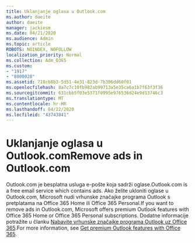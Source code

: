 ```yaml
---
title: Uklanjanje oglasa u Outlook.com
ms.author: daeite
author: daeite
manager: jackiesm
ms.date: 04/21/2020
ms.audience: Admin
ms.topic: article
ROBOTS: NOINDEX, NOFOLLOW
localization_priority: Normal
ms.collection: Adm_O365
ms.custom:
- "1917"
- "8000028"
ms.assetid: 718cb8b3-5d51-4e31-823d-7b306dd60f01
ms.openlocfilehash: 8a7c7c10fb982ab99713a5e35ca6a1b7f63f3f36
ms.sourcegitcommit: 631cbb5f03e5371f0995e976536d24e9d13746c3
ms.translationtype: MT
ms.contentlocale: hr-HR
ms.lasthandoff: 04/22/2020
ms.locfileid: "43743841"
---
```

# <a name="remove-ads-in-outlookcom"></a><span data-ttu-id="93942-102">Uklanjanje oglasa u Outlook.com</span><span class="sxs-lookup"><span data-stu-id="93942-102">Remove ads in Outlook.com</span></span>

<span data-ttu-id="93942-103">Outlook.com je besplatna usluga e-pošte koja sadrži oglase.</span><span class="sxs-lookup"><span data-stu-id="93942-103">Outlook.com is a free email service which contains ads.</span></span> <span data-ttu-id="93942-104">Ako želite ukloniti oglase u Outlook.com, Microsoft nudi vrhunske značajke programa Outlook s pretplatama na Office 365 Home ili Office 365 Personal.</span><span class="sxs-lookup"><span data-stu-id="93942-104">If you want to remove ads in Outlook.com, Microsoft offers premium Outlook features with Office 365 Home or Office 365 Personal subscriptions.</span></span> <span data-ttu-id="93942-105">Dodatne informacije potražite u članku [Nabavite vrhunske značajke programa Outlook uz Office 365](https://go.microsoft.com/fwlink/?linkid=872181).</span><span class="sxs-lookup"><span data-stu-id="93942-105">For more information, see [Get premium Outlook features with Office 365](https://go.microsoft.com/fwlink/?linkid=872181).</span></span>